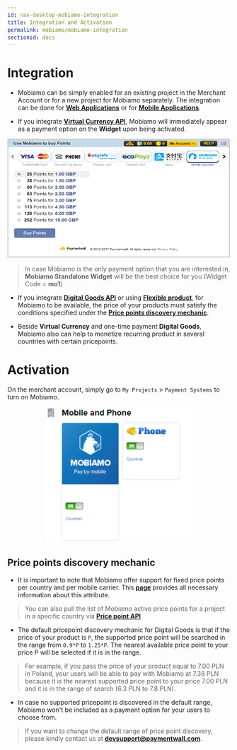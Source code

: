 ```yaml
---
id: nav-desktop-mobiamo-integration
title: Integration and Activation
permalink: mobiamo/mobiamo-integration
sectionid: docs
---
```


# Integration

* Mobiamo can be simply enabled for an existing project in the Merchant Account or for a new project for Mobiamo separately. The integration can be done for **[Web Applications]()** or for **[Mobile Applications]()**.

* If you integrate **[Virtual Currency API](/payalto/stored-vc)**, Mobiamo will immediately appear as a payment option on the **Widget** upon being activated.

<div class="docs-img" style="text-align: center;">
	<img src="/textures/pic/mobiamo/mobiamovc.png">
</div>

> In case Mobiamo is the only payment option that you are interested in, **Mobiamo Standalone Widget** will be the best choice for you (Widget Code = **mo1**)

* If you integrate **[Digital Goods API](/payalto/stored-dg)** or using **[Flexible product](/payalto/flexible-products)**, for Mobiamo to be available, the price of your products must satisfy the conditions specified under the **[Price points discovery mechanic](#pricepoints-discovery-mechanic)**.

* Beside **Virtual Currency** and one-time payment **Digital Goods**, Mobiamo also can help to monetize recurring product in several countries with certain pricepoints.  

# Activation

On the merchant account, simply go to ```My Projects``` > ```Payment Systems``` to turn on Mobiamo.

<div class="docs-img" style="text-align: center;">
	<img src="/textures/pic/mobiamo/mobiamo.png">
</div>

## Price points discovery mechanic

* It is important to note that Mobiamo offer support for fixed price points per country and per mobile carrier. This **[page](http://www.mobiamo.com/coverage)** provides all necessary information about this attribute. 

> You can also pull the list of Mobiamo active price points for a project in a specific country via **[Price point API](/API-Reference#section-mobiamo-pricepoint)**

* The default pricepoint discovery mechanic for Digital Goods is that if the price of your product is ```P```, the supported price point will be searched in the range from ```0.9*P``` to ```1.25*P```. The nearest available price point to your price P will be selected if it is in the range. 

> For example, if you pass the price of your product equal to 7.00 PLN in Poland, your users will be able to pay with Mobiamo at 7.38 PLN because it is the nearest supported price point to your price 7.00 PLN and it is in the range of search (6.3 PLN to 7.8 PLN).

* In case no supported pricepoint is discovered in the default range, Mobiamo won't be included as a payment option for your users to choose from. 

> If you want to change the default range of price point discovery, please kindly contact us at [**devsupport@paymentwall.com**](mailto:devsupport@paymentwall.com).
